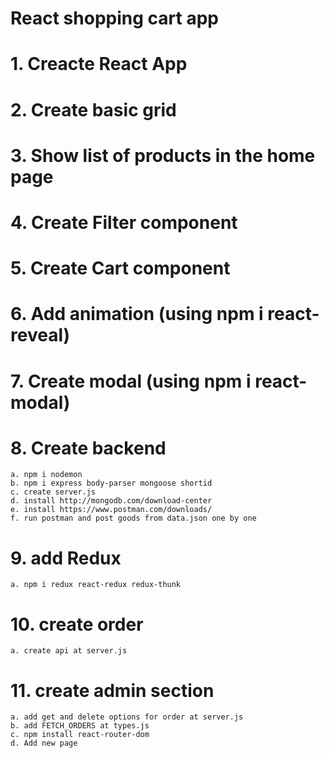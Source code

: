 # React shopping cart app

# 1. Creacte React App
# 2. Create basic grid
# 3. Show list of products in the home page
# 4. Create Filter component
# 5. Create Cart component
# 6. Add animation (using npm i react-reveal)
# 7. Create modal (using npm i react-modal)
# 8. Create backend 
    a. npm i nodemon
    b. npm i express body-parser mongoose shortid
    c. create server.js
    d. install http://mongodb.com/download-center
    e. install https://www.postman.com/downloads/
    f. run postman and post goods from data.json one by one
# 9. add Redux
    a. npm i redux react-redux redux-thunk
# 10. create order
    a. create api at server.js
# 11. create admin section
    a. add get and delete options for order at server.js
    b. add FETCH_ORDERS at types.js
    c. npm install react-router-dom
    d. Add new page 
